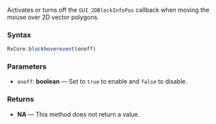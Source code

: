Activates or turns off the `GUI_2DBlockInfoPos` callback when moving the mouse over 2D vector polygons.

### Syntax

```typescript
RxCore.blockhoverevent(onoff)
```

### Parameters

- `onoff`: **boolean** — Set to `true` to enable and `false` to disable.

### Returns

- **NA** — This method does not return a value.